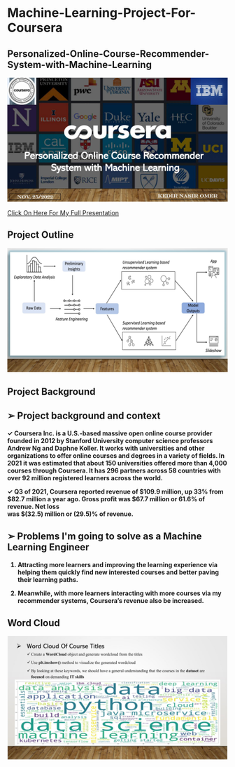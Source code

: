 # Machine-Learning-Project-For-Coursera

<h2>
Personalized-Online-Course-Recommender-System-with-Machine-Learning
</h2>

<p align="center">
<img src="https://github.com/kedibeki/Personalized-Online-Course-Recommender-System-with-Machine-Learning/blob/main/Recommender%20Cover%20Image.jpg" alt=""/>
</p>

 [Click On Here For My Full Presentation](https://github.com/kedibeki/Personalized-Online-Course-Recommender-System-with-Machine-Learning/blob/main/Kedir_Omer_Coursera_Machine_Learning_Project.pdf)
 
 
<h2>
Project Outline
</h2>

<p align="center">
<img src="https://github.com/kedibeki/Personalized-Online-Course-Recommender-System-with-Machine-Learning/blob/main/Outline.jpg" alt=""/>
</p>
 
 
<h2>
Project Background 
</h2>

<h2>
➢ Project background and context
</h2>
 
<h4> 
✓ Coursera Inc. is a U.S.-based massive open online course provider founded in 2012 by Stanford University computer science professors Andrew Ng and Daphne    
  Koller. It works with universities and other organizations to offer online courses and degrees in a variety of fields. In 2021 it was estimated that about 
  150 universities offered more than 4,000 courses through Coursera. It has 296 partners across 58 countries with over 92 million registered learners across 
  the world.
  
✓ Q3 of 2021, Coursera reported revenue of $109.9 million, up 33% from $82.7 million a year ago. Gross profit was $67.7 million or 61.6% of revenue. Net loss   
  was $(32.5) million or (29.5)% of revenue.
</h4>

<h2>
➢ Problems I'm going to solve as a Machine Learning Engineer
</h2>

<h4>
 
1. Attracting more learners and improving the learning experience via helping them quickly find new interested courses and better paving their learning paths.

2. Meanwhile, with more learners interacting with more courses via my recommender systems, Coursera’s revenue also be increased.
 
</h4>


<h2>
Word Cloud
</h2>

<p align="center">
<img src="https://github.com/kedibeki/Personalized-Online-Course-Recommender-System-with-Machine-Learning/blob/main/Word%20Cloud.jpg" alt=""/>
</p>

